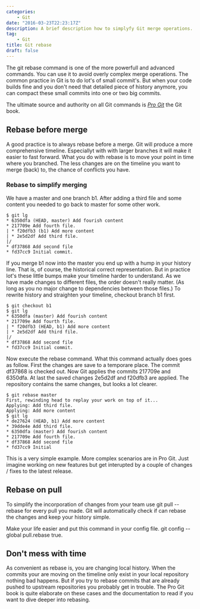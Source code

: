 ```yaml
---
categories:
    - Git
date: "2016-03-23T22:23:17Z"
description: A brief description how to simplyfy Git merge operations.
tag: 
    - Git
title: Git rebase
draft: false
---
```


The git rebase command is one of the more powerfull and advanced commands. You can use it to avoid overly complex merge operations. The common practice in Git is to do lot's of small commit's. But when your code builds fine and you don't need that detailed piece of history anymore, you can compact these small commits into one or two big commits.

The ultimate source and authority on all Git commands is [*Pro Git*](https://git-scm.com/book/en/v2) the Git book.
<!--more-->

## Rebase before merge

A good practice is to always rebase before a merge. Git will produce a more comprehensive timeline. Especiallyt with with larger branches it will make it easier to fast forward.
What you do with rebase is to move your point in time where you branched. The less changes are on the timeline you want to merge (back) to, the chance of conflicts you have.

### Rebase to simplify merging

We have a master and one branch b1. After adding a third file and some content you needed to go back to master for some other work.

```shell
$ git lg
* 6350dfa (HEAD, master) Add fourish content
* 217709e Add fourth file.
| * f20dfb3 (b1) Add more content
| * 2e5d2df Add third file.
|/  
* df37868 Add second file
* fd37cc9 Initial commit.
```

If you merge b1 now into the master you end up with a hump in your history line. That is, of course, the historical correct representation. But in practice lot's these little bumps make your timeline harder to understand. As we have made changes to different files, the order doesn't really matter. (As long as you no major change to dependencies between those files.)
To rewrite history and straighten your timeline, checkout branch b1 first.

```shell
$ git checkout b1
$ git lg
* 6350dfa (master) Add fourish content
* 217709e Add fourth file.
| * f20dfb3 (HEAD, b1) Add more content
| * 2e5d2df Add third file.
|/  
* df37868 Add second file
* fd37cc9 Initial commit.
```

Now execute the rebase command. What this command actually does goes as follow. 
First the changes are save to a temporare place. The commit df37868 is checked out. Now Git applies the commits 217709e and 6350dfa. At last the saved changes 2e5d2df and f20dfb3 are applied.
The repository contains the same changes, but looks a lot clearer.

```shell
$ git rebase master
First, rewinding head to replay your work on top of it...
Applying: Add third file.
Applying: Add more content
$ git lg
* de27624 (HEAD, b1) Add more content
* 39dde4e Add third file.
* 6350dfa (master) Add fourish content
* 217709e Add fourth file.
* df37868 Add second file
* fd37cc9 Initial
```

This is a very  simple example. More complex scenarios are in Pro Git. Just imagine working on new features but get interupted by a couple of changes / fixes to the latest release.

## Rebase on pull

To simplify the incorporation of changes from your team use git pull --rebase for every pull you made. Git will automatically check if can rebase the changes and keep your history simple.

Make your life easier and put this command in your config file.
 git config --global pull.rebase true.

## Don't mess with time

As convenient as rebase is, you are changing local history. When the commits your are moving on the timeline only exist in your local repository nothing bad happens.
But if you try to rebase commits that are already pushed to upstream repositories you probably get in trouble. The Pro Git book is quite elaborate on these cases and the documentation to read if you want to dive deeper into rebasing.
